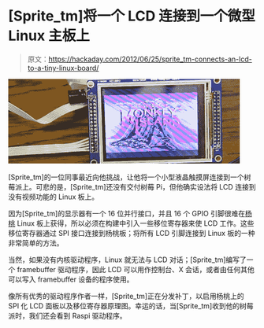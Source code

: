 # [Sprite_tm]将一个 LCD 连接到一个微型 Linux 主板上

> 原文：<https://hackaday.com/2012/06/25/sprite_tm-connects-an-lcd-to-a-tiny-linux-board/>

![](img/4b1adb54603d56f79476584a885f6001.png "sprite")

[Sprite_tm]的一位同事最近向他挑战，让他将一个小型液晶触摸屏连接到一个树莓派上。可悲的是，[Sprite_tm]还没有交付树莓 Pi，但他确实设法将 LCD 连接到没有视频功能的 Linux 板上。

因为[Sprite_tm]的显示器有一个 16 位并行接口，并且 16 个 GPIO 引脚很难在[杨桃](http://www.8devices.com/product/3/carambola) Linux 板上获得，所以必须在构建中引入一些移位寄存器来使 LCD 工作。这些移位寄存器通过 SPI 接口连接到杨桃板；将所有 LCD 引脚连接到 Linux 板的一种非常简单的方法。

当然，如果没有内核驱动程序，Linux 就无法与 LCD 对话；[Sprite_tm]编写了一个 framebuffer 驱动程序，因此 LCD 可以用作控制台、X 会话，或者由任何其他可以写入 framebuffer 设备的程序使用。

像所有优秀的驱动程序作者一样，[Sprite_tm]正在分发补丁，以启用杨桃上的 SPI 化 LCD 面板以及移位寄存器原理图。幸运的话，当[Sprite_tm]收到他的树莓派时，我们还会看到 Raspi 驱动程序。
